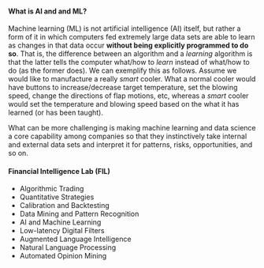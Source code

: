 #### What is AI and and ML?
Machine learning (ML) is not artificial intelligence (AI) itself, but rather a form of it in which computers fed extremely large data sets are able to learn as changes in that data occur **without being explicitly programmed to do so**. That is, the difference between an algorithm and a *learning* algorithm is that the latter tells the computer what/how to *learn* instead of what/how to do (as the former does). We can exemplify this as follows. Assume we would like to manufacture a really *smart* cooler. What a normal cooler would have buttons to increase/decrease target temperature, set the blowing speed, change the directions of flap motions, etc, whereas a *smart* cooler would set the temperature and blowing speed based on the what it has learned (or has been taught).

What can be more challenging is making machine learning and data science a core capability among companies so that they instinctively take internal and external data sets and interpret it for patterns, risks, opportunities, and so on.

#### Financial Intelligence Lab (FIL)

* Algorithmic Trading
* Quantitative Strategies
* Calibration and Backtesting
* Data Mining and Pattern Recognition
* AI and Machine Learning
* Low-latency Digital Filters
* Augmented Language Intelligence
* Natural Language Processing
* Automated Opinion Mining
